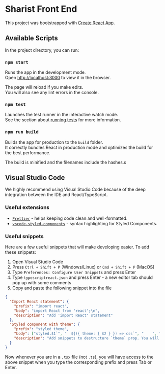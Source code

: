# Sharist Front End

This project was bootstrapped with [Create React App](https://github.com/facebook/create-react-app).

## Available Scripts

In the project directory, you can run:

### `npm start`

Runs the app in the development mode.<br />
Open [http://localhost:3000](http://localhost:3000) to view it in the browser.

The page will reload if you make edits.<br />
You will also see any lint errors in the console.

### `npm test`

Launches the test runner in the interactive watch mode.<br />
See the section about [running tests](https://facebook.github.io/create-react-app/docs/running-tests) for more information.

### `npm run build`

Builds the app for production to the `build` folder.<br />
It correctly bundles React in production mode and optimizes the build for the best performance.

The build is minified and the filenames include the hashes.s

## Visual Studio Code

We highly recommend using Visual Studio Code because of the deep integration between the IDE and React/TypeScript.

### Useful extensions

- [`Prettier`](https://marketplace.visualstudio.com/items?itemName=esbenp.prettier-vscode) - helps keeping code clean and well-formatted.
- [`vscode-styled-components`](https://marketplace.visualstudio.com/items?itemName=jpoissonnier.vscode-styled-components) - syntax highlighting for Styled Components.

### Useful snippets

Here are a few useful snippets that will make developing easier. To add these snippets:

1. Open Visual Studio Code
2. Press `Ctrl + Shift + P` (Windows/Linux) or `Cmd + Shift + P` (MacOS)
3. Type `Preferences: Configure User Snippets` and press Enter
4. Type `typescriptreact.json` and press Enter - a new editor tab should pop up with some comments
5. Copy and paste the following snippet into the file

```json
{
  "Import React statement": {
    "prefix": "import react",
    "body": "import React from 'react';\n",
    "description": "Add 'import React' statement"
  },
  "Styled component with theme": {
    "prefix": "styled theme",
    "body": ["styled.$1`", "  ${({ theme: { $2 } }) => css`", "    ", "  `}`;"],
    "description": "Add snippets to destructure `theme` prop. You will need to import `css` from `styled-components`."
  }
}
```

Now whenever you are in a `.tsx` file (not `.ts`), you will have access to the above snippet when you type the corresponding prefix and press Tab or Enter.
